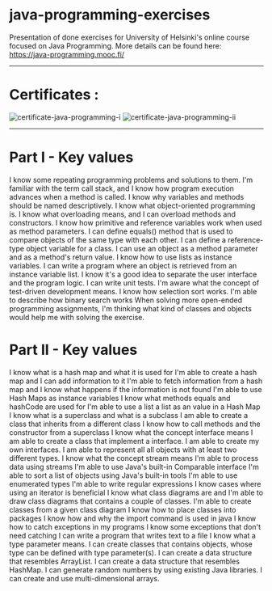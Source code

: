 # java-programming-exercises
Presentation of done exercises for University of Helsinki's online course focused on Java Programming. 
More details can be found here: https://java-programming.mooc.fi/
___
# Certificates :
![certificate-java-programming-i](https://github.com/wronskipatryk/java-programming-exercises/assets/56131806/f7f4af46-2a51-4d71-8353-e3997e71a891)
![certificate-java-programming-ii](https://github.com/wronskipatryk/java-programming-exercises/assets/56131806/c569df72-1928-4500-98d6-9d243814ae09)
___
# Part I - Key values
I know some repeating programming problems and solutions to them.
I'm familiar with the term call stack, and I know how program execution advances when a method is called.
I know why variables and methods should be named descriptively.
I know what object-oriented programming is.
I know what overloading means, and I can overload methods and constructors.
I know how primitive and reference variables work when used as method parameters.
I can define equals() method that is used to compare objects of the same type with each other.
I can define a reference-type object variable for a class.
I can use an object as a method parameter and as a method's return value.
I know how to use lists as instance variables.
I can write a program where an object is retrieved from an instance variable list.
I know it's a good idea to separate the user interface and the program logic.
I can write unit tests.
I'm aware what the concept of test-driven development means.
I know how selection sort works.
I'm able to describe how binary search works
When solving more open-ended programming assignments, I'm thinking what kind of classes and objects would help me with solving the exercise.
# Part II - Key values
I know what is a hash map and what it is used for
I'm able to create a hash map and I can add information to it
I'm able to fetch information from a hash map and I know what happens if the information is not found
I'm able to use Hash Maps as instance variables
I know what methods equals and hashCode are used for
I'm able to use a list a list as an value in a Hash Map
I know what is a superclass and what is a subclass
I am able to create a class that inherits from a different class
I know how to call methods and the constructor from a superclass
I know what the concept interface means
I am able to create a class that implement a interface.
I am able to create my own interfaces.
I am able to represent all all objects with at least two different types.
I know what the concept stream means
I'm able to process data using streams
I'm able to use Java's built-in Comparable interface
I'm able to sort a list of objects using Java's built-in tools
I'm able to use enumerated types
I'm able to write regular expressions
I know cases where using an iterator is beneficial
I know what class diagrams are and I'm able to draw class diagrams that contains a couple of classes.
I'm able to create classes from a given class diagram
I know how to place classes into packages
I know how and why the import command is used in java
I know how to catch exceptions in my programs
I know some exceptions that don't need catching
I can write a program that writes text to a file
I know what a type parameter means.
I can create classes that contains objects, whose type can be defined with type parameter(s).
I can create a data structure that resembles ArrayList.
I can create a data structure that resembles HashMap.
I can generate random numbers by using existing Java libraries.
I can create and use multi-dimensional arrays.

